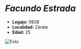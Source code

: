 # ***Facundo Estrada***

- **Legajo:** 9838
- **Localidad:** Zárate
- **Edad:** 25

![Foto](https://lh3.googleusercontent.com/CNsx7nSez9CHqaJ16piu_RTTCSjIFYByX_upbLu8IkR5bjLhMIAsvtuvKGBinMMVFF1Vs4LDDlM9sYwWIhO5vVpLBA3McVvcH2UlJXaIPkVa71G8dKQAGOrLefNWq09kxXvqt2uwHWMBTOsHTt1O_0Nare6HFMotBZrLZGLuACcmoprpQkynIeJsuMPXfrObH2SFLFqG66YhkeCeguUPEPiCS9dgWHQqydHqO-kyyfe3E3JTil4dY_GagQ49MWs9Xm4Ek9Z1dFk7PiuNdOa2raoicaxv0J1KzYA-rP2kqndUdrWNeWUFurz3U8Z_EblROgbEC5ZQZES8RRHOnXbLIOkSlPmu-Uij3GrNI-ieljN79ulaw1Kj1oJVAPM9iVOZfsQDCB4H-tjb7kaXEeEmtVbMMkSFXA_5NqRoiS1JfHJ2vCZaebKj0DjIaK3RZ-Qf-CVF2YedNjuLw2BlGJKj4YjRKomvt1RG-Eu8KO0L2liKUkPsKt158KTZV6wkibYmn95e5p45bOm-4mt1Dw4Ds4ApS965HKWDhPXtusMlB7EGuNi4bR63kAnHG09ZwcbyTluJ3UQZq5sBbDBg681DOdbFiL0azQVMrHEvIvCsg6vaUC1heUamhz2CGI9bP0KfXoPM-6OHPZPNd2n9lyErhXN6vAX5F7iaiRdakTHF17lWw6hH_Xc8xa1kq1R32w=w604-h599-no)
